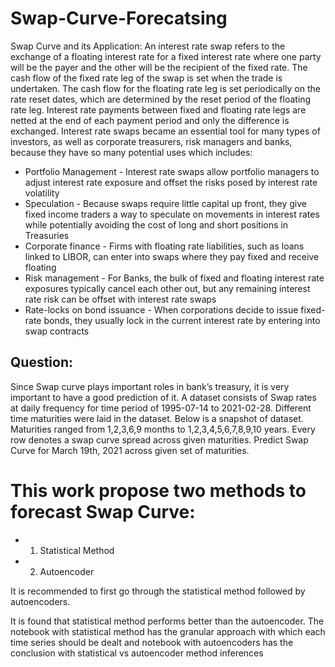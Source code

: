 # Swap-Curve-Forecatsing

Swap Curve and its Application:
An interest rate swap refers to the exchange of a floating interest rate for a fixed interest rate where one party will be the payer and the other will be the recipient of the fixed rate. The cash flow of the fixed rate leg of the swap is set when the trade is undertaken. The cash flow for the floating rate leg is set periodically on the rate reset dates, which are determined by the reset period of the floating rate leg. Interest rate payments between fixed and floating rate legs are netted at the end of each payment period and only the difference is exchanged.
Interest rate swaps became an essential tool for many types of investors, as well as corporate treasurers, risk managers and banks, because they have so many potential uses which includes:
-	Portfolio Management - Interest rate swaps allow portfolio managers to adjust interest rate exposure and offset the risks posed by interest rate volatility
-	Speculation - Because swaps require little capital up front, they give fixed income traders a way to speculate on movements in interest rates while potentially avoiding the cost of long and short positions in Treasuries
-	Corporate finance - Firms with floating rate liabilities, such as loans linked to LIBOR, can enter into swaps where they pay fixed and receive floating
-	Risk management - For Banks, the bulk of fixed and floating interest rate exposures typically cancel each other out, but any remaining interest rate risk can be offset with interest rate swaps
-	Rate-locks on bond issuance - When corporations decide to issue fixed-rate bonds, they usually lock in the current interest rate by entering into swap contracts
## Question:
Since Swap curve plays important roles in bank’s treasury, it is very important to have a good prediction of it. A dataset consists of Swap rates at daily frequency for time period of 1995-07-14 to 2021-02-28. Different time maturities were laid in the dataset. Below is a snapshot of dataset. Maturities ranged from 1,2,3,6,9 months to 1,2,3,4,5,6,7,8,9,10 years. Every row denotes a swap curve spread across given maturities.  Predict Swap Curve for March 19th, 2021 across given set of maturities. 


# This work propose two methods to forecast Swap Curve:
- 1. Statistical Method
- 2. Autoencoder

It is recommended to first go through the statistical method followed by autoencoders.

It is found that statistical method performs better than the autoencoder. The notebook with statistical method has the granular approach with which each time series should be dealt and notebook with autoencoders has the conclusion with statistical vs autoencoder method inferences


